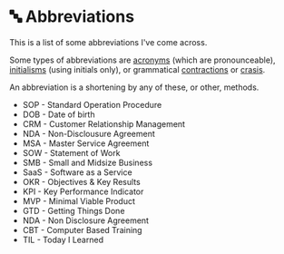 # 🔤 Abbreviations

This is a list of some abbreviations I've come across.

Some types of abbreviations are [acronyms](https://en.wikipedia.org/wiki/Acronym) \(which are pronounceable\), [initialisms](https://en.wikipedia.org/wiki/Initialism) \(using initials only\), or grammatical [contractions](https://en.wikipedia.org/wiki/Contraction_%28grammar%29) or [crasis](https://en.wikipedia.org/wiki/Crasis).

An abbreviation is a shortening by any of these, or other, methods.

* SOP - Standard Operation Procedure
* DOB - Date of birth
* CRM - Customer Relationship Management
* NDA - Non-Disclousure Agreement
* MSA - Master Service Agreement
* SOW - Statement of Work
* SMB - Small and Midsize Business
* SaaS - Software as a Service
* OKR - Objectives & Key Results
* KPI - Key Performance Indicator
* MVP - Minimal Viable Product
* GTD - Getting Things Done
* NDA - Non Disclosure Agreement
* CBT - Computer Based Training
* TIL - Today I Learned

